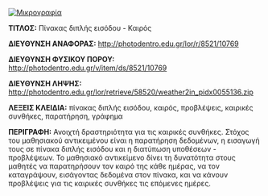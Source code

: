 [![Μικρογραφία](http://photodentro.edu.gr/lor/retrieve/58518/weather2in.zip.jpg)](http://photodentro.edu.gr/lor/r/8521/10769)

**ΤΙΤΛΟΣ:** Πίνακας διπλής εισόδου - Καιρός

**ΔΙΕΥΘΥΝΣΗ ΑΝΑΦΟΡΑΣ:** http://photodentro.edu.gr/lor/r/8521/10769

**ΔΙΕΥΘΥΝΣΗ ΦΥΣΙΚΟΥ ΠΟΡΟΥ:** http://photodentro.edu.gr/v/item/ds/8521/10769

**ΔΙΕΥΘΥΝΣΗ ΛΗΨΗΣ:** http://photodentro.edu.gr/lor/retrieve/58520/weather2in_pidx0055136.zip

**ΛΕΞΕΙΣ ΚΛΕΙΔΙΑ:** πίνακας διπλής εισόδου, καιρός, προβλέψεις, καιρικές συνθήκες, παρατήρηση, γράφημα

**ΠΕΡΙΓΡΑΦΗ:** Ανοιχτή δραστηριότητα για τις καιρικές συνθήκες. Στόχος του μαθησιακού αντικειμένου είναι η παρατήρηση δεδομένων, η εισαγωγή τους σε πίνακα διπλής εισόδου και η διατύπωση υποθέσεων - προβλέψεων. 
Το μαθησιακό αντικείμενο δίνει τη δυνατότητα στους μαθητές να παρατηρήσουν τον καιρό της κάθε ημέρας, να τον καταγράψουν, εισάγοντας δεδομένα στον πίνακα, και να κάνουν προβλέψεις για τις καιρικές συνθήκες τις επόμενες ημέρες.
